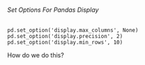 ###### Set Options For Pandas Display

`pd.set_option('display.max_columns', None)`
`pd.set_option('display.precision', 2)`
`pd.set_option('display.min_rows', 10)`

How do we do this?